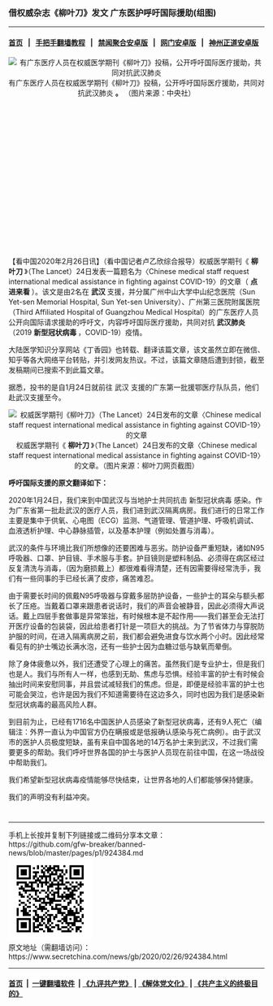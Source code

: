 ### 借权威杂志《柳叶刀》发文 广东医护呼吁国际援助(组图)
------------------------

#### [首页](https://github.com/gfw-breaker/banned-news/blob/master/README.md) &nbsp;&nbsp;|&nbsp;&nbsp; [手把手翻墙教程](https://github.com/gfw-breaker/guides/wiki) &nbsp;&nbsp;|&nbsp;&nbsp; [禁闻聚合安卓版](https://github.com/gfw-breaker/bn-android) &nbsp;&nbsp;|&nbsp;&nbsp; [网门安卓版](https://github.com/oGate2/oGate) &nbsp;&nbsp;|&nbsp;&nbsp; [神州正道安卓版](https://github.com/SzzdOgate/update) 



<div class="article_right" style="fone-color:#000">
 <p style="text-align: center;">
  <img alt="有广东医疗人员在权威医学期刊《柳叶刀》投稿，公开呼吁国际医疗援助，共同对抗武汉肺炎" src="//img3.secretchina.com/pic/2020/2-25/p2634924a145892722-ss.jpg"/>
  <br>
   有广东医疗人员在权威医学期刊《柳叶刀》投稿，公开呼吁国际医疗援助，共同对抗武汉肺炎
   <strong>
    。
   </strong>
   （图片来源：中央社）
   <span id="hideid" name="hideid" style="color:red;display:none;">
    <span href="https://www.secretchina.com">
    </span>
   </span>
  </br>
 </p>
 <div id="txt-mid1-t21-2017">
  <ins class="adsbygoogle" data-ad-client="ca-pub-1276641434651360" data-ad-slot="2451032099" style="display:inline-block;width:336px;height:280px">
  </ins>
  <div id="SC-22xxx">
  </div>
 </div>
 <p>
  【看中国2020年2月26日讯】（看中国记者卢乙欣综合报导）权威医学期刊《
  <strong>
   柳叶刀
  </strong>
  》（The Lancet）24日发表一篇题名为〈Chinese medical staff request international medical assistance in fighting against COVID-19〉的文章（
  <strong>
   <span href="https://www.thelancet.com/journals/langlo/article/PIIS2214-109X(20)30065-6/fulltext" target="_blank">
    点进来看
   </span>
  </strong>
  ）。该文是由2名在
  <strong>
   武汉
  </strong>
  支援，并分属广州中山大学中山纪念医院（Sun Yet-sen Memorial Hospital, Sun Yet-sen University）、广州第三医院附属医院（Third Affiliated Hospital of Guangzhou Medical Hospital）的广东医疗人员公开向国际请求援助的呼吁文，内容呼吁国际医疗援助，共同对抗
  <strong>
   武汉肺炎
  </strong>
  （2019
  <strong>
   新型冠状病毒
  </strong>
  ，COVID-19）疫情。
  <span id="hideid" name="hideid" style="color:red;display:none;">
   <span href="https://www.secretchina.com">
   </span>
  </span>
 </p>
 <p>
  大陆医学知识分享网站《丁香园》也转载、翻译该篇文章，该文虽然立即在微信、知乎等各大网络平台转贴，并引发网友热议。不过，该篇文章随后遭到封锁，截至发稿期间已搜索不到此篇文章。
 </p>
 <p>
  据悉，投书的是自1月24日就前往
  <span href="https://www.secretchina.com/news/gb/tag/武汉" target="_blank">
   武汉
  </span>
  支援的广东第一批援鄂医疗队队员，他们赴武汉支援至今。
 </p>
 <p style="text-align: center;">
  <img alt="权威医学期刊《柳叶刀》（The Lancet）24日发布的文章〈Chinese medical staff request international medical assistance in fighting against COVID-19〉的文章" src="//img3.secretchina.com/pic/2020/2-26/p2635811a726946335-ss.jpg"/>
  <br>
   权威医学期刊《
   <strong>
    柳叶刀
   </strong>
   》（The Lancet）24日发布的文章〈Chinese medical staff request international medical assistance in fighting against COVID-19〉的文章。（图片来源：柳叶刀网页截图）
  </br>
 </p>
 <p>
  <strong>
   呼吁国际支援的原文翻译如下：
  </strong>
 </p>
 <p>
  2020年1月24日，我们来到中国武汉与当地护士共同抗击
  <span href="https://www.secretchina.com/news/gb/tag/新型冠状病毒" target="_blank">
   新型冠状病毒
  </span>
  感染。作为广东省第一批赴武汉的医疗人员，我们进到武汉隔离病房。我们进行的日常工作主要是集中于供氧、心电图（ECG）监测、气道管理、管道护理、呼吸机调试、血液透析护理、中心静脉插管，以及基本护理（例如处置与消毒）。
 </p>
 <p>
  武汉的条件与环境比我们所想像的还要困难与恶劣。防护设备严重短缺，诸如N95呼吸器、口罩、护目镜、手术服与手套。护目镜则是塑料制品、必须得在病区经过反复清洗与消毒，（因为磨损戴上）都很难看得清楚，还有因需要得经常洗手，我们有一些同事的手已经长满了皮疹，痛苦难忍。
 </p>
 <p>
  由于需要长时间的佩戴N95呼吸器与穿戴多层防护设备，一些护士的耳朵与额头都长了压疮。当戴着口罩来跟患者说话时，我们的声音会被静音，因此必须得大声说话。戴上四层手套做事是异常笨拙，有时候根本是不起作用——我们甚至会无法打开医疗设备的包装袋，因此给患者打针是一项巨大的挑战。为了节省体力与穿脱防护服的时间，在进入隔离病房之前，我们都会避免进食与饮水两个小时。因此经常看见有的护士嘴边长满水泡，还有一些护士因为血糖过低与缺氧而晕倒。
 </p>
 <p>
  除了身体疲惫以外，我们还遭受了心理上的痛苦。虽然我们是专业护士，但是我们也是人。我们与所有人一样，也感到无助、焦虑与恐惧。经验丰富的护士有时候会抽出时间来安慰同事，并且尝试减轻我们的焦虑。但是，即便是经验丰富的护士也可能会哭泣，也许是因为我们不知道需要待在这边多久，同时也因为我们是感染新型冠状病毒的最高风险人群。
 </p>
 <p>
  到目前为止，已经有1716名中国医护人员感染了新型冠状病毒，还有9人死亡（编辑注：外界一直认为中国官方仍在瞒报或是低报确认感染与死亡病例）。由于武汉市的医护人员极度短缺，虽有来自中国各地的14万名护士来到武汉，不过我们需要更多的帮助。我们呼吁世界各国的护士与医护人员现在前往中国，在这一场战役中帮助我们。
 </p>
 <p>
  我们希望新型冠状病毒疫情能够尽快结束，让世界各地的人们都能够保持健康。
 </p>
 <p>
  我们的声明没有利益冲突。
  <center>
   <div>
    <div id="txt-mid2-t22-2017" style="display: block;  max-height: 351px;  overflow: hidden;">
     <div id="SC-21xxx">
     </div>
     <ins class="adsbygoogle" data-ad-client="ca-pub-1276641434651360" data-ad-format="auto" data-ad-slot="4301710469" data-full-width-responsive="true" style="display:block">
     </ins>
    </div>
   </div>
  </center>
  <div style="padding-top:12px;">
  </div>
 </p>
</div>

<hr/>
手机上长按并复制下列链接或二维码分享本文章：<br/>
https://github.com/gfw-breaker/banned-news/blob/master/pages/p1/924384.md <br/>
<a href='https://github.com/gfw-breaker/banned-news/blob/master/pages/p1/924384.md'><img src='https://github.com/gfw-breaker/banned-news/blob/master/pages/p1/924384.md.png'/></a> <br/>
原文地址（需翻墙访问）：https://www.secretchina.com/news/gb/2020/02/26/924384.html


------------------------
#### [首页](https://github.com/gfw-breaker/banned-news/blob/master/README.md) &nbsp;|&nbsp; [一键翻墙软件](https://github.com/gfw-breaker/nogfw/blob/master/README.md) &nbsp;| [《九评共产党》](https://github.com/gfw-breaker/9ping.md/blob/master/README.md#九评之一评共产党是什么) | [《解体党文化》](https://github.com/gfw-breaker/jtdwh.md/blob/master/README.md) | [《共产主义的终极目的》](https://github.com/gfw-breaker/gczydzjmd.md/blob/master/README.md)


<img src='http://gfw-breaker.win/banned-news/pages/p1/924384.md' width='0px' height='0px'/>